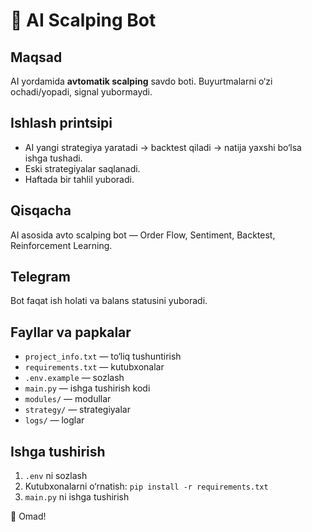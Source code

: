 # 📂 AI Scalping Bot

## Maqsad
AI yordamida **avtomatik scalping** savdo boti. Buyurtmalarni o‘zi ochadi/yopadi, signal yubormaydi.

## Ishlash printsipi
- AI yangi strategiya yaratadi → backtest qiladi → natija yaxshi bo‘lsa ishga tushadi.
- Eski strategiyalar saqlanadi.
- Haftada bir tahlil yuboradi.
  
## Qisqacha
AI asosida avto scalping bot — Order Flow, Sentiment, Backtest, Reinforcement Learning.

## Telegram
Bot faqat ish holati va balans statusini yuboradi.

## Fayllar va papkalar
- `project_info.txt` — to‘liq tushuntirish
- `requirements.txt` — kutubxonalar
- `.env.example` — sozlash
- `main.py` — ishga tushirish kodi
- `modules/` — modullar
- `strategy/` — strategiyalar
- `logs/` — loglar

## Ishga tushirish
1. `.env` ni sozlash  
2. Kutubxonalarni o‘rnatish: `pip install -r requirements.txt`  
3. `main.py` ni ishga tushirish

🚀 Omad!

